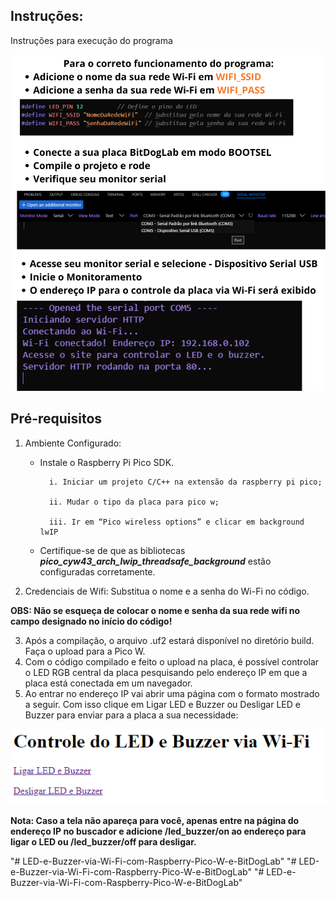 ## Instruções:

Instruções para execução do programa

![Figura](images/Instrucoes.png)  


## Pré-requisitos

1. Ambiente Configurado:
    * Instale o Raspberry Pi Pico SDK.

            i. Iniciar um projeto C/C++ na extensão da raspberry pi pico;

            ii. Mudar o tipo da placa para pico w;

            iii. Ir em “Pico wireless options” e clicar em background lwIP

    * Certifique-se de que as bibliotecas ***pico_cyw43_arch_lwip_threadsafe_background*** estão configuradas corretamente.

2. Credenciais de Wifi: Substitua o nome e a senha do Wi-Fi no código.


**OBS: Não se esqueça de colocar o nome e senha da sua rede wifi no campo designado no início do código!**

3. Após a compilação, o arquivo .uf2 estará disponível no diretório build. Faça o upload para a Pico W.
4. Com o código compilado e feito o upload na placa, é possível controlar o LED RGB central da placa pesquisando pelo endereço IP em que a placa está conectada em um navegador.
5. Ao entrar no endereço IP vai abrir uma página com o formato mostrado a seguir. Com isso clique em Ligar LED e Buzzer ou Desligar LED e Buzzer para enviar para a placa a sua necessidade:

![Figura](images/Site_de_controle.png)

**Nota: Caso a tela não apareça para você, apenas entre na página do endereço IP no buscador e adicione /led_buzzer/on ao endereço para ligar o LED ou /led_buzzer/off para desligar.**




"# LED-e-Buzzer-via-Wi-Fi-com-Raspberry-Pico-W-e-BitDogLab" 
"# LED-e-Buzzer-via-Wi-Fi-com-Raspberry-Pico-W-e-BitDogLab" 
"# LED-e-Buzzer-via-Wi-Fi-com-Raspberry-Pico-W-e-BitDogLab" 
